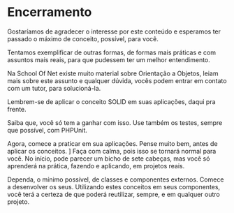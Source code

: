 # Encerramento

Gostaríamos de agradecer o interesse por este conteúdo e esperamos ter passado o máximo de conceito, possível, para você.

Tentamos exemplificar de outras formas, de formas mais práticas e com assuntos mais reais, para que pudessem ter um melhor entendimento.

Na School Of Net existe muito material sobre Orientação a Objetos, leiam mais sobre este assunto e qualquer dúvida, vocês podem entrar em contato com um tutor, para solucioná-la.

Lembrem-se de aplicar o conceito SOLID em suas aplicações, daqui pra frente. 

Saiba que, você só tem a ganhar com isso. Use também os testes, sempre que possível, com PHPUnit.

Agora, comece a praticar em sua aplicações. Pense muito bem, antes de aplicar os conceitos. ]
Faça com calma, pois isso se tornará normal para você. No início, pode parecer um bicho de sete cabeças, mas você só aprenderá na prática, fazendo e aplicando, em projetos reais.

Dependa, o mínimo possível, de classes e componentes externos. Comece a desenvolver os seus. 
Utilizando estes conceitos em seus componentes, você terá a certeza de que poderá reutilizar, sempre, e em qualquer outro projeto.